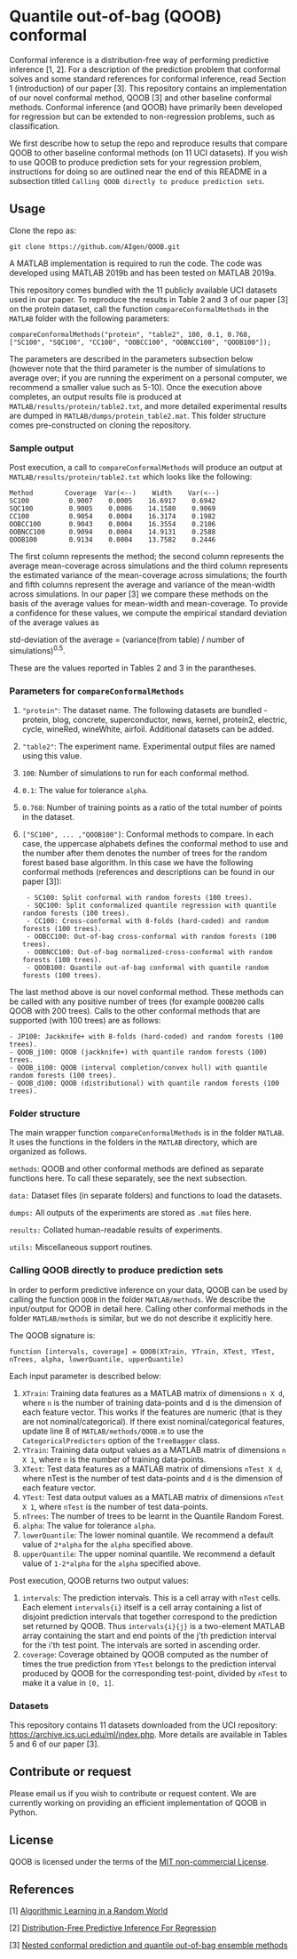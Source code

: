 
# Quantile out-of-bag (QOOB) conformal
Conformal inference is a distribution-free way of performing predictive inference [1, 2]. For a description of the prediction problem that conformal solves and some standard references for conformal inference, read Section 1 (introduction) of our paper [3]. This repository contains an implementation of our novel conformal method, QOOB [3] and other baseline conformal methods. Conformal inference (and QOOB) have primarily been developed for regression but can be extended to non-regression problems, such as classification.

We first describe how to setup the repo and reproduce results that compare QOOB to other baseline conformal methods (on 11 UCI datasets). If you wish to use QOOB to produce prediction sets for your regression problem, instructions for doing so are outlined near the end of this README in a subsection titled `Calling QOOB directly to produce prediction sets`. 

## Usage
Clone the repo as:
			
	git clone https://github.com/AIgen/QOOB.git	

A MATLAB implementation is required to run the code. The code was developed using MATLAB 2019b and has been tested on MATLAB 2019a. 

This repository comes bundled with the 11 publicly available UCI datasets used in our paper. To reproduce the results in Table 2 and 3 of our paper [3] on the protein dataset, call the function `compareConformalMethods` in the `MATLAB` folder with the following parameters:

	compareConformalMethods("protein", "table2", 100, 0.1, 0.768, ["SC100", "SQC100", "CC100", "OOBCC100", "OOBNCC100", "QOOB100"]);
The parameters are described in the parameters subsection below (however note that the third parameter is the number of simulations to average over; if you are running the experiment on a personal computer, we recommend a smaller value such as 5-10). Once the execution above completes, an output results file is produced at `MATLAB/results/protein/table2.txt`, and more detailed experimental results are dumped in `MATLAB/dumps/protein_table2.mat`. This folder structure comes pre-constructed on cloning the repository. 

### Sample output 
Post execution, a call to `compareConformalMethods` will produce an output at `MATLAB/results/protein/table2.txt` which looks like the following: 
	
	Method        Coverage  Var(<--)    Width    Var(<--)
 	SC100          0.9007    0.0005    16.6917    0.6942    
 	SQC100         0.9005    0.0006    14.1580    0.9069    
 	CC100          0.9054    0.0004    16.3174    0.1982    
 	OOBCC100       0.9043    0.0004    16.3554    0.2106    
 	OOBNCC100      0.9094    0.0004    14.9131    0.2588    
 	QOOB100        0.9134    0.0004    13.7582    0.2446   

The first column represents the method; the second column represents the average mean-coverage across simulations and the third column represents the estimated variance of the mean-coverage across simulations; the fourth and fifth columns represent the average and variance of the mean-width across simulations. In our paper [3] we compare these methods on the basis of the average values for mean-width and mean-coverage. To provide a confidence for these values, we compute the empirical standard deviation of the average values as 

std-deviation of the average = (variance(from table) / number of simulations)<sup>0.5</sup>.
	
These are the values reported in Tables 2 and 3 in the parantheses. 

### Parameters for `compareConformalMethods`
1. `"protein"`: The dataset name. The following datasets are bundled - protein, blog, concrete, superconductor, news, kernel, protein2, electric, cycle, wineRed, wineWhite, airfoil. Additional datasets can be added. 
2. `"table2"`: The experiment name. Experimental output files are named using this value. 
3. `100`: Number of simulations to run for each conformal method. 
4. `0.1`: The value for tolerance `alpha`. 
5. `0.768`: Number of training points as a ratio of the total number of points in the dataset. 
6. `["SC100", ... ,"QOOB100"]`: Conformal methods to compare. In each case, the uppercase alphabets defines the conformal method to use and the number after them denotes the number of trees for the random forest based base algorithm. In this case we have the following conformal methods (references and descriptions can be found in our paper [3]): 
	
		- SC100: Split conformal with random forests (100 trees). 
		- SQC100: Split conformalized quantile regression with quantile random forests (100 trees). 
		- CC100: Cross-conformal with 8-folds (hard-coded) and random forests (100 trees). 
		- OOBCC100: Out-of-bag cross-conformal with random forests (100 trees).
		- OOBNCC100: Out-of-bag normalized-cross-conformal with random forests (100 trees).
		- QOOB100: Quantile out-of-bag conformal with quantile random forests (100 trees). 

The last method above is our novel conformal method. These methods can be called with any positive number of trees (for example `QOOB200` calls QOOB with 200 trees). Calls to the other conformal methods that are supported (with 100 trees) are as follows: 

	- JP100: Jackknife+ with 8-folds (hard-coded) and random forests (100 trees).
	- QOOB_j100: QOOB (jackknife+) with quantile random forests (100) trees.
	- QOOB_i100: QOOB (interval completion/convex hull) with quantile random forests (100 trees).
	- QOOB_d100: QOOB (distributional) with quantile random forests (100 trees).

### Folder structure
The main wrapper function `compareConformalMethods` is in the folder `MATLAB`. It uses the functions in the folders in the `MATLAB` directory, which are organized as follows.

`methods`: QOOB and other conformal methods are defined as separate functions here. To call these separately, see the next subsection. 

`data:` Dataset files (in separate folders) and functions to load the datasets.

`dumps:` All outputs of the experiments are stored as `.mat` files here. 

`results:` Collated human-readable results of experiments.  

`utils:` Miscellaneous support  routines. 

### Calling QOOB directly to produce prediction sets
In order to perform predictive inference on your data, QOOB can be used by calling the function `QOOB` in the folder `MATLAB/methods`. We describe the input/output for QOOB in detail here. Calling other conformal methods in the folder `MATLAB/methods` is similar, but we do not describe it explicitly here. 

The QOOB signature is: 

	function [intervals, coverage] = QOOB(XTrain, YTrain, XTest, YTest, nTrees, alpha, lowerQuantile, upperQuantile)

Each input parameter is described below: 
1. `XTrain`: Training data features as a MATLAB matrix of dimensions `n X d`, where `n` is the number of training data-points and d is the dimension of each feature vector. This works if the features are numeric (that is they are not nominal/categorical). If there exist nominal/categorical features, update line 8 of `MATLAB/methods/QOOB.m` to use the `CategoricalPredictors` option of the `TreeBagger` class.
2. `YTrain`: Training data output values as a MATLAB matrix of dimensions `n X 1`, where `n` is the number of training data-points.
3. `XTest`: Test data features as a MATLAB matrix of dimensions `nTest X d`, where nTest is the number of test data-points and `d` is the dimension of each feature vector.
4. `YTest`: Test data output values as a MATLAB matrix of dimensions `nTest X 1`, where `nTest` is the number of test data-points.
5. `nTrees`: The number of trees to be learnt in the Quantile Random Forest. 
6. `alpha`: The value for tolerance `alpha`.
7. `lowerQuantile`: The lower nominal quantile. We recommend a default value of `2*alpha` for the `alpha` specified above.  
8. `upperQuantile`: The upper nominal quantile. We recommend a default value of `1-2*alpha` for the `alpha` specified above. 

Post execution, QOOB returns two output values: 
1. `intervals`: The prediction intervals. This is a cell array with `nTest` cells. Each element `intervals{i}` itself is a cell array containing a list of disjoint prediction intervals that together correspond to the prediction set returned by QOOB. Thus `intervals{i}{j}` is a two-element MATLAB array containing the start and end points of the j'th prediction interval for the i'th test point. The intervals are sorted in ascending order. 
2. `coverage`: Coverage obtained by QOOB computed as the number of times the true prediction from `YTest` belongs to the prediction interval produced by QOOB for the corresponding test-point, divided by `nTest` to make it a value in `[0, 1]`. 

### Datasets 
This repository contains 11 datasets downloaded from the UCI repository: https://archive.ics.uci.edu/ml/index.php. More details are available in Tables 5 and 6 of our paper [3]. 

## Contribute or request 
Please email us if you wish to contribute or request content. We are currently working on providing an efficient implementation of QOOB in Python.

## License
QOOB is licensed under the terms of the [MIT non-commercial License](LICENSE).

## References
[1] [Algorithmic Learning in a Random World](https://link.springer.com/book/10.1007/b106715)

[2] [Distribution-Free Predictive Inference For Regression](https://arxiv.org/abs/1604.04173)

[3] [Nested conformal prediction and quantile out-of-bag ensemble methods](https://arxiv.org/abs/1910.10562)
